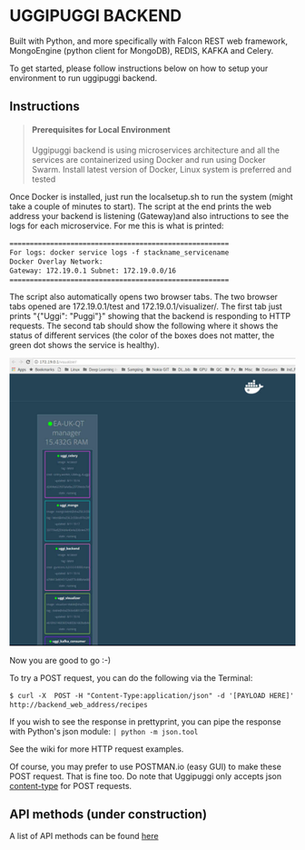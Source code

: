 # UGGIPUGGI BACKEND 
Built with Python, and more specifically with Falcon REST web framework, MongoEngine (python client for MongoDB), 
REDIS, KAFKA and Celery.

To get started, please follow instructions below on how to setup your environment to run uggipuggi backend.

## Instructions

> #### Prerequisites for Local Environment
> Uggipuggi backend is using microservices architecture and all the services are containerized using Docker and run
> using Docker Swarm. Install latest version of Docker, Linux system is preferred and tested

Once Docker is installed, just run the localsetup.sh to run the system (might take a couple of minutes to start). 
The script at the end prints the web address your backend is listening (Gateway)and also intructions to see the 
logs for each microservice. For me this is what is printed:

```
======================================================
For logs: docker service logs -f stackname_servicename
Docker Overlay Network:
Gateway: 172.19.0.1 Subnet: 172.19.0.0/16 
======================================================
```

The script also automatically opens two browser tabs. The two browser tabs opened are 172.19.0.1/test and 
172.19.0.1/visualizer/. The first tab just prints "{"Uggi": "Puggi"}" showing that the backend is responding 
to HTTP requests. The second tab should show the following where it shows the status of different services 
(the color of the boxes does not matter, the green dot shows the service is healthy).

![picture](imgs/docker_swarm_status.jpg)

Now you are good to go :-)

To try a POST request, you can do the following via the Terminal:

```
$ curl -X  POST -H "Content-Type:application/json" -d '[PAYLOAD HERE]' http://backend_web_address/recipes
```

If you wish to see the response in prettyprint, you can pipe the response with Python's json module: `| python -m json.tool`

See the wiki for more HTTP request examples.

Of course, you may prefer to use POSTMAN.io (easy GUI) to make these POST request. That is fine too.
Do note that Uggipuggi only accepts json [content-type](http://en.wikipedia.org/wiki/Internet_media_type) for POST requests.


## API methods (under construction)

A list of API methods can be found [here](endpoints.md)

